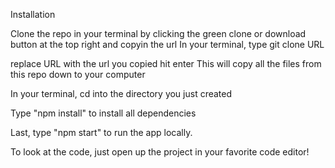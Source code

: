 Installation

Clone the repo in your terminal by clicking the green clone or download button at the top right and copyin the url In your terminal, type git clone URL

replace URL with the url you copied hit enter This will copy all the files from this repo down to your computer

In your terminal, cd into the directory you just created

Type "npm install" to install all dependencies

Last, type "npm start" to run the app locally.

To look at the code, just open up the project in your favorite code editor!
